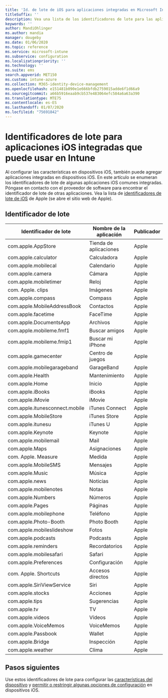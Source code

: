 ```yaml
---
title: 'Id. de lote de iOS para aplicaciones integradas en Microsoft Intune: Azure | Microsoft Docs'
titleSuffix: ''
description: Vea una lista de los identificadores de lote para las aplicaciones iOS integradas. Use estos identificadores de lote para permitir explícitamente las aplicaciones en perfiles de configuración de dispositivo y directivas en Microsoft Intune.
keywords: ''
author: MandiOhlinger
ms.author: mandia
manager: dougeby
ms.date: 01/06/2020
ms.topic: reference
ms.service: microsoft-intune
ms.subservice: configuration
ms.localizationpriority: ''
ms.technology: ''
ms.suite: ems
search.appverid: MET150
ms.custom: intune-azure
ms.collection: M365-identity-device-management
ms.openlocfilehash: e151481b090e1e666bfdb2759015adde6f1d66a9
ms.sourcegitcommit: a66b5916eaab9cb537e483064efc584a6a63a390
ms.translationtype: MTE75
ms.contentlocale: es-ES
ms.lasthandoff: 01/07/2020
ms.locfileid: "75691842"
---
```

# <a name="bundle-ids-for-built-in-ios-apps-you-can-use-in-intune"></a>Identificadores de lote para aplicaciones iOS integradas que puede usar en Intune

Al configurar las características en dispositivos iOS, también puede agregar aplicaciones integradas en dispositivos iOS. En este artículo se enumeran los identificadores de lote de algunas aplicaciones iOS comunes integradas. Póngase en contacto con el proveedor de software para encontrar el identificador de lote de otras aplicaciones. Vea la lista de [identificadores de lote de iOS](https://support.apple.com/guide/mdm/ios-bundle-ids-mdm90f60c1ce/web) de Apple (se abre el sitio web de Apple).

## <a name="bundle-ids"></a>Identificador de lote

| Identificador de lote                   | Nombre de la aplicación     | Publicador |
|-----------------------------|--------------|-----------|
| com.apple.AppStore          | Tienda de aplicaciones    | Apple     |
| com.apple.calculator        | Calculadora   | Apple     |
| com.apple.mobilecal         | Calendario     | Apple     |
| com.apple.camera            | Cámara       | Apple     |
| com.apple.mobiletimer       | Reloj        | Apple     |
| com. Apple. clips             | Imágenes        | Apple     |
| com.apple.compass           | Compass      | Apple     |
| com.apple.MobileAddressBook | Contactos     | Apple     |
| com.apple.facetime          | FaceTime     | Apple     |
| com.apple.DocumentsApp      | Archivos        | Apple     |
| com.apple.mobileme.fmf1     | Buscar amigos | Apple     |
| com.apple.mobileme.fmip1    | Buscar mi iPhone  | Apple     |
| com.apple.gamecenter        | Centro de juegos  | Apple     |
| com.apple.mobilegarageband  | GarageBand   | Apple     |
| com.apple.Health            | Mantenimiento       | Apple     |
| com.apple.Home              | Inicio         | Apple     |
| com.apple.iBooks            | iBooks       | Apple     |
| com.apple.iMovie            | iMovie       | Apple     |
| com.apple.itunesconnect.mobile | iTunes Connect | Apple |
| com.apple.MobileStore       | iTunes Store | Apple     |
| com.apple.itunesu           | iTunes U     | Apple     |
| com.apple.Keynote           | Keynote      | Apple     |
| com.apple.mobilemail        | Mail         | Apple     |
| com.apple.Maps              | Asignaciones         | Apple     |
| com. Apple. Measure           | Medida      | Apple     |
| com.apple.MobileSMS         | Mensajes     | Apple     |
| com.apple.Music             | Música        | Apple     |
| com.apple.news              | Noticias         | Apple     |
| com.apple.mobilenotes       | Notas        | Apple     |
| com.apple.Numbers           | Números      | Apple     |
| com.apple.Pages             | Páginas        | Apple     |
| com.apple.mobilephone       | Teléfono        | Apple     |
| com.apple.Photo-Booth       | Photo Booth  | Apple     |
| com.apple.mobileslideshow   | Fotos       | Apple     |
| com.apple.podcasts          | Podcasts     | Apple     |
| com.apple.reminders         | Recordatorios    | Apple     |
| com.apple.mobilesafari      | Safari       | Apple     |
| com.apple.Preferences       | Configuración     | Apple     |
| com. Apple. Shortcuts         | Accesos directos    | Apple     |
| com.apple.SiriViewService   | Siri         | Apple     |
| com.apple.stocks            | Acciones       | Apple     |
| com.apple.tips              | Sugerencias         | Apple     |
| com.apple.tv                | TV           | Apple     |
| com.apple.videos            | Vídeos       | Apple     |
| com.apple.VoiceMemos        | VoiceMemos   | Apple     |
| com.apple.Passbook          | Wallet       | Apple     |
| com.apple.Bridge            | Inspección        | Apple     |
| com.apple.weather           | Clima      | Apple     |      

## <a name="next-steps"></a>Pasos siguientes

Use estos identificadores de lote para configurar las [características del dispositivo](ios-device-features-settings.md) y [permitir o restringir algunas opciones de configuración](device-restrictions-ios.md) en dispositivos iOS.
